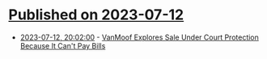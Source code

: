 # [Published on 2023-07-12](index.md)

* [2023-07-12, 20:02:00](https://slashdot.org/story/23/07/12/1931209/vanmoof-explores-sale-under-court-protection-because-it-cant-pay-bills?utm_source=rss1.0mainlinkanon&utm_medium=feed) - [VanMoof Explores Sale Under Court Protection Because It Can't Pay Bills](https://slashdot.org/story/23/07/12/1931209/vanmoof-explores-sale-under-court-protection-because-it-cant-pay-bills?utm_source=rss1.0mainlinkanon&utm_medium=feed)
